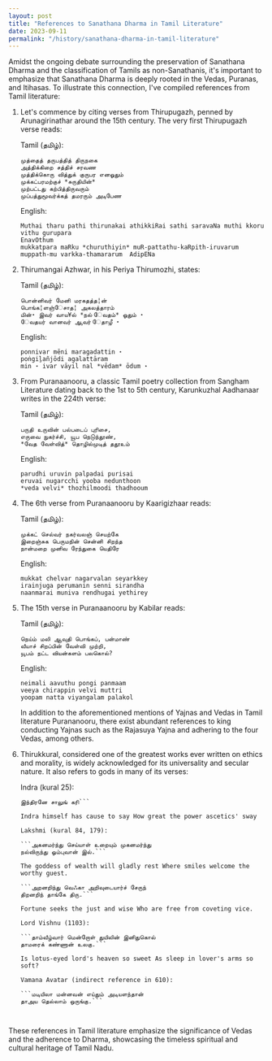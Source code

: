 ```yaml
---
layout: post
title: "References to Sanathana Dharma in Tamil Literature"
date: 2023-09-11
permalink: "/history/sanathana-dharma-in-tamil-literature"
---
```


Amidst the ongoing debate surrounding the preservation of Sanathana Dharma and the classification of Tamils as non-Sanathanis, it's important to emphasize that Sanathana Dharma is deeply rooted in the Vedas, Puranas, and Itihasas. To illustrate this connection, I've compiled references from Tamil literature:

<!--more-->

1. Let's commence by citing verses from Thirupugazh, penned by Arunagirinathar around the 15th century. The very first Thirupugazh verse reads:

   Tamil (தமிழ்):
   ```
   முத்தைத் தருபத்தித் திருநகை
   அத்திக்கிறை சத்திச் சரவண
   முத்திக்கொரு வித்துக் குருபர எனஓதும்
   முக்கட்பரமற்குச் *சுருதியின்*
   முற்பட்டது கற்பித்திருவரும்
   முப்பத்துமூவர்க்கத் தமரரும் அடிபேண
   ```

   English:
   ```
   Muthai tharu pathi thirunakai athikkiRai sathi saravaNa muthi kkoru vithu gurupara 
   EnavOthum
   mukkatpara maRku *churuthiyin* muR-pattathu-kaRpith-iruvarum muppath-mu varkka-thamararum  AdipENa	
   ```

2. Thirumangai Azhwar, in his Periya Thirumozhi, states:

   Tamil (தமிழ்):
   ```
   பொன்னிவர் மேனி மரகதத்த¦ன்
   பொங்க¦ளஞ்ேசாத¦ அகலத்தாரம்
   மின்⋆ இவர் வாய¥ல் *நல் ேவதம்* ஓதும் ⋆
   ேவதயர் வானவர் ஆவர் ேதாழீ ⋆
   ```

   English:
   
   ```
   ponnivar mēni maragadattin ⋆
   poṅgiḻañjōdi agalattāram
   min ⋆ ivar vāyil nal *vēdam* ōdum ⋆
   ```

3. From Puranaanooru, a classic Tamil poetry collection from Sangham Literature dating back to the 1st to 5th century, Karunkuzhal Aadhanaar writes in the 224th verse:

   Tamil (தமிழ்):
   ```
   பருதி உருவின் பல்படைப் புரிசை,
   எருவை நுகர்ச்சி, யூப நெடுந்தூண்,
   *வேத வேள்வித்* தொழில்முடித் ததூஉம்
   ```

   English:
   ```
   parudhi uruvin palpadai purisai
   eruvai nugarcchi yooba nedunthoon
   *veda velvi* thozhilmoodi thadhooum
   ```

4. The 6th verse from Puranaanooru by Kaarigizhaar reads:

   Tamil (தமிழ்):
   ```
   முக்கட் செல்வர் நகர்வலஞ் செயற்கே 
   இறைஞ்சுக பெருமநின் சென்னி சிறந்த 
   நான்மறை முனிவ ரேந்துகை யெதிரே
   ```

   English:
   ```
   mukkat chelvar nagarvalan seyarkkey
   irainjuga perumanin senni sirandha
   naanmarai muniva rendhugai yethirey
   ```

5. The 15th verse in Puranaanooru by Kabilar reads:

   Tamil (தமிழ்):
   ```
   நெய்ம் மலி ஆவுதி பொங்கப், பன்மாண்
   வீயாச் சிறப்பின் வேள்வி முற்றி,
   யூபம் நட்ட வியன்களம் பலகொல்?
   ```

   English:
   ```
   neimali aavuthu pongi panmaam
   veeya chirappin velvi muttri
   yoopam natta viyangalam palakol
   ```

    In addition to the aforementioned mentions of Yajnas and Vedas in Tamil literature Purananooru, there exist abundant references to king conducting Yajnas such as the Rajasuya Yajna and adhering to the four Vedas, among others.

6. Thirukkural, considered one of the greatest works ever written on ethics and morality, is widely acknowledged for its universality and secular nature. It also refers to gods in many of its verses:

    Indra (kural 25):

    ```ஐந்தவித்தான் ஆற்றல் அகல்விசும்பு ளார்கோமான்
    இந்திரனே சாலுங் கரி```

    Indra himself has cause to say How great the power ascetics' sway

    Lakshmi (kural 84, 179):

    ```அகனமர்ந்து செய்யாள் உறையும் முகனமர்ந்து
    நல்விருந்து ஓம்புவான் இல்.```

    The goddess of wealth will gladly rest Where smiles welcome the worthy guest.

    ```அறனறிந்து வெஃகா அறிவுடையார்ச் சேருந்
    திறனறிந் தாங்கே திரு.```

    Fortune seeks the just and wise Who are free from coveting vice.

    Lord Vishnu (1103):

    ```தாம்வீழ்வார் மென்றோள் துயிலின் இனிதுகொல்
    தாமரைக் கண்ணான் உலகு.```

    Is lotus-eyed lord's heaven so sweet As sleep in lover's arms so soft?

    Vamana Avatar (indirect reference in 610):

    ```மடியிலா மன்னவன் எய்தும் அடியளந்தான்
    தாஅய தெல்லாம் ஒருங்கு.```



These references in Tamil literature emphasize the significance of Vedas and the adherence to Dharma, showcasing the timeless spiritual and cultural heritage of Tamil Nadu.